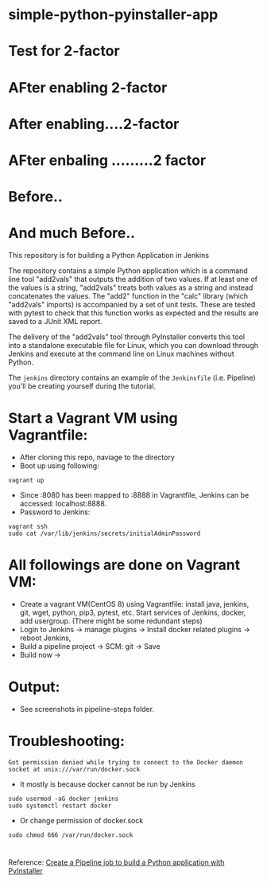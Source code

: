 # simple-python-pyinstaller-app

# Test for 2-factor
# AFter enabling 2-factor
# After enabling....2-factor
# AFter enbaling .........2 factor
# Before..
# And much Before..


This repository is for building a Python Application in Jenkins

The repository contains a simple Python application which is a command line tool "add2vals" that outputs the addition of two values. If at least one of the
values is a string, "add2vals" treats both values as a string and instead
concatenates the values. The "add2" function in the "calc" library (which
"add2vals" imports) is accompanied by a set of unit tests. These are tested with pytest to check that this function works as expected and the results are saved
to a JUnit XML report.

The delivery of the "add2vals" tool through PyInstaller converts this tool into
a standalone executable file for Linux, which you can download through Jenkins
and execute at the command line on Linux machines without Python.

The `jenkins` directory contains an example of the `Jenkinsfile` (i.e. Pipeline)
you'll be creating yourself during the tutorial.


# Start a Vagrant VM using Vagrantfile:
* After cloning this repo, naviage to the directory
* Boot up using following:
```
vagrant up
```
* Since :8080 has been mapped to :8888 in Vagrantfile, Jenkins can be accessed: localhost:8888. 
* Password to Jenkins: 
```
vagrant ssh
sudo cat /var/lib/jenkins/secrets/initialAdminPassword
```

# All followings are done on Vagrant VM:
* Create a vagrant VM(CentOS 8) using Vagrantfile: install java, jenkins, git, wget, python, pip3, pytest, etc. Start services of Jenkins, docker, add usergroup. (There might be some redundant steps)
* Login to Jenkins -> manage plugins -> Install docker related plugins -> reboot Jenkins,
* Build a pipeline project -> SCM: git -> Save
* Build now ->  



# Output: 
* See screenshots in pipeline-steps folder.


# Troubleshooting:
```
Got permission denied while trying to connect to the Docker daemon socket at unix:///var/run/docker.sock
```
* It mostly is because docker cannot be run by Jenkins
```
sudo usermod -aG docker jenkins
sudo systemctl restart docker
```
* Or change permission of docker.sock
```
sudo chmod 666 /var/run/docker.sock
```

# 

Reference: <a href="https://www.youtube.com/watch?v=kW_bADC2fFM"> Create a Pipeline job to build a Python application with PyInstaller</a> 
